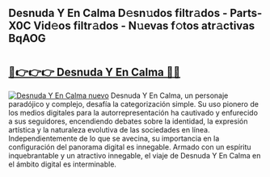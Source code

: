 ## Desnuda Y En Calma D𝚎sn𝚞dos filtr𝚊dos - Parts-X0C Vid𝚎os filtr𝚊dos - N𝚞evas f𝚘tos atr𝚊ctivas BqAOG

# <h2><a href="http://mb47g7b.tromn.icu/?c=Desnuda+Y+En+Calma">🔗👉👉👉 Desnuda Y En Calma 🔗🔗</a></h2>

[![Desnuda Y En Calma nuevo](https://i.imgur.com/pEAQMta.gif)](http://mb47g7b.tromn.icu/?c=Desnuda+Y+En+Calma)
Desnuda Y En Calma, un personaje paradójico y complejo, desafía la categorización simple. Su uso pionero de los medios digitales para la autorrepresentación ha cautivado y enfurecido a sus seguidores, encendiendo debates sobre la identidad, la expresión artística y la naturaleza evolutiva de las sociedades en línea. Independientemente de lo que se avecina, su importancia en la configuración del panorama digital es innegable. Armado con un espíritu inquebrantable y un atractivo innegable, el viaje de Desnuda Y En Calma en el ámbito digital es interminable.
